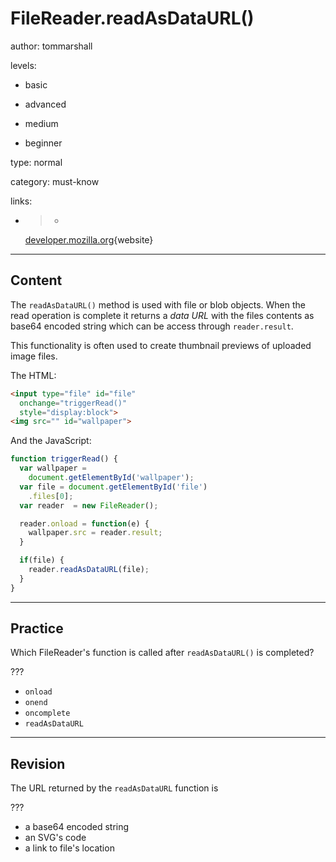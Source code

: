 # FileReader.readAsDataURL()
author: tommarshall

levels:

  - basic

  - advanced

  - medium

  - beginner

type: normal

category: must-know

links:

  - >-
    [developer.mozilla.org](https://developer.mozilla.org/en-US/docs/Web/API/FileReader/readAsDataURL){website}

---
## Content

The `readAsDataURL()` method is used with file or blob objects. When the read operation is complete it returns a *data URL* with the files contents as base64 encoded string which can be access through `reader.result`.

This functionality is often used to create thumbnail previews of uploaded image files.

The HTML:
```html
<input type="file" id="file"
  onchange="triggerRead()"
  style="display:block">
<img src="" id="wallpaper">
```
And the JavaScript:
```JavaScript
function triggerRead() {
  var wallpaper =
    document.getElementById('wallpaper');
  var file = document.getElementById('file')
    .files[0];
  var reader  = new FileReader();

  reader.onload = function(e) {
    wallpaper.src = reader.result;
  }

  if(file) {
    reader.readAsDataURL(file);
  }
}
```

---
## Practice

Which FileReader's function is called after `readAsDataURL()` is completed?

???

* `onload`
* `onend`
* `oncomplete`
* `readAsDataURL`

---
## Revision

The URL returned by the `readAsDataURL` function is

???

* a base64 encoded string
* an SVG's code
* a link to file's location
